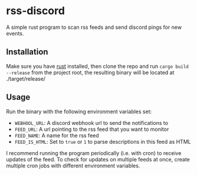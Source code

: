 # rss-discord

A simple rust program to scan rss feeds and send discord pings for new events.

## Installation

Make sure you have [rust](https://rustup.rs/) installed, then clone the repo and
run `cargo build --release` from the project root, the resulting binary will be
located at ./target/release/

## Usage

Run the binary with the following environment variables set:

- `WEBHOOL_URL`: A discord webhook url to send the notifications to
- `FEED_URL`: A url pointing to the rss feed that you want to monitor
- `FEED_NAME`: A name for the rss feed
- `FEED_IS_HTML`: Set to `true` or `1` to parse descriptions in this feed as
  HTML

I recommend running the program periodically (i.e. with cron) to receive updates
of the feed. To check for updates on multiple feeds at once, create multiple
cron jobs with different environment variables.
